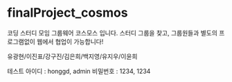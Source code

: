 # finalProject_cosmos
코딩 스터디 모임 그룹웨어 코스모스 입니다.
스터디 그룹을 찾고, 그룹원들과 별도의 프로그램없이 웹에서 협업이 가능합니다!

유광현/이진표/강구진/김은희/백지영/유지우/이윤희

테스트 아이디 : honggd, admin
비밀번호 : 1234, 1234

